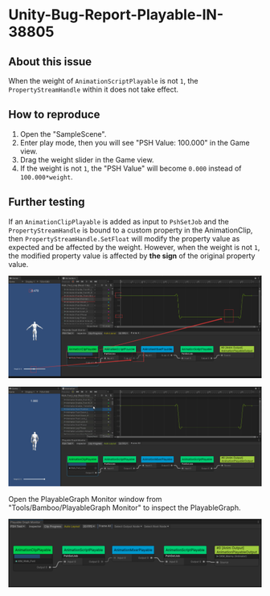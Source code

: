 # Unity-Bug-Report-Playable-IN-38805

## About this issue

When the weight of `AnimationScriptPlayable` is not `1`, the `PropertyStreamHandle` within it does not take effect.

## How to reproduce

1. Open the "SampleScene".
2. Enter play mode, then you will see "PSH Value: 100.000" in the Game view.
3. Drag the weight slider in the Game view.
4. If the weight is not `1`, the "PSH Value" will become `0.000` instead of `100.000*weight`.

## Further testing 

If an `AnimationClipPlayable` is added as input to `PshSetJob` and the `PropertyStreamHandle` is bound to a custom property in the AnimationClip, then `PropertyStreamHandle.SetFloat` will modify the property value as expected and be affected by the weight. However, when the weight is not `1`, the modified property value is affected by **the sign** of the original property value. 

![Clip Info](./imgs/img_clipinfo.png)

![Clip Info PSH](./imgs/img_clipinfo_psh.gif)


Open the PlayableGraph Monitor window from "Tools/Bamboo/PlayableGraph Monitor" to inspect the PlayableGraph.

![PlayableGraph Monitor](./imgs/img_playablegraphmonitor.png)
